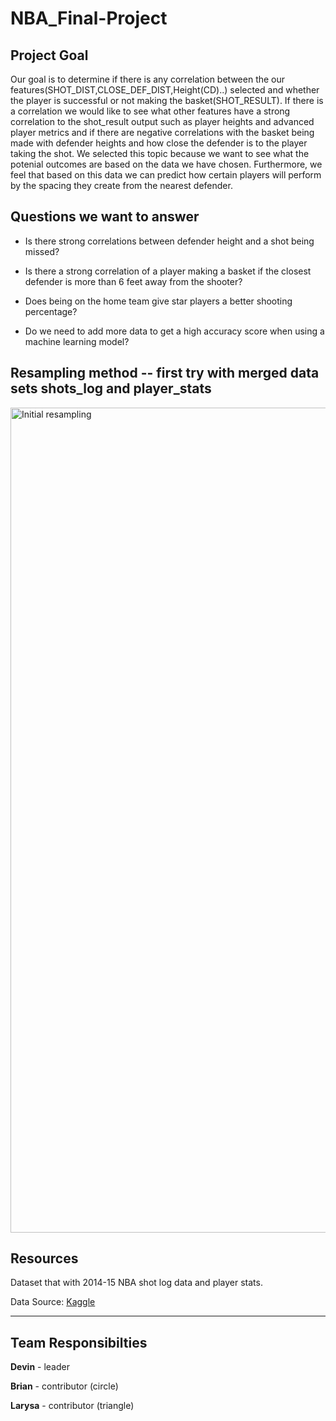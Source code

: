 # NBA_Final-Project

## Project Goal

Our goal is to determine if there is any correlation between the our features(SHOT_DIST,CLOSE_DEF_DIST,Height(CD)..) selected and whether the player is successful or not making the basket(SHOT_RESULT). If there is a correlation we would like to see what other features have a strong correlation to the shot_result output such as player heights and advanced player metrics and if there are negative correlations with the basket being made with defender heights and how close the defender is to the player taking the shot. We selected this topic because we want to see what the potenial outcomes are based on the data we have chosen. Furthermore, we feel that based on this data we can predict how certain players will perform by the spacing they create from the nearest defender.


## Questions we want to answer
- Is there strong correlations between defender height and a shot being missed?

- Is there a strong correlation of a player making a basket if the closest defender is more than 6 feet away from the shooter?

- Does being on the home team give star players a better shooting percentage?

- Do we need to add more data to get a high accuracy score when using a machine learning model?

## Resampling method -- first try with merged data sets shots_log and player_stats
<img width="1320" alt="Initial resampling" src="https://user-images.githubusercontent.com/67278193/102673006-77f2d180-4160-11eb-87ce-c05a6edf0bbf.png">


## Resources

Dataset that with 2014-15 NBA shot log data and player stats. 

Data Source: [Kaggle](https://www.kaggle.com/drgilermo/nba-players-stats-20142015)

----------
## Team Responsibilties

**Devin** - leader

**Brian** - contributor (circle)

**Larysa** - contributor (triangle)

